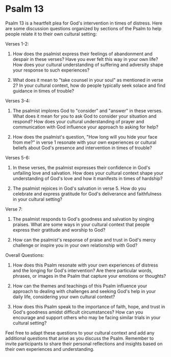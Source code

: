 # Psalm 13

Psalm 13 is a heartfelt plea for God's intervention in times of distress. Here are some discussion questions organized by sections of the Psalm to help people relate it to their own cultural setting:

Verses 1-2:

1. How does the psalmist express their feelings of abandonment and despair in these verses? Have you ever felt this way in your own life? How does your cultural understanding of suffering and adversity shape your response to such experiences?

2. What does it mean to "take counsel in your soul" as mentioned in verse 2? In your cultural context, how do people typically seek solace and find guidance in times of trouble?

Verses 3-4:

1. The psalmist implores God to "consider" and "answer" in these verses. What does it mean for you to ask God to consider your situation and respond? How does your cultural understanding of prayer and communication with God influence your approach to asking for help?

2. How does the psalmist's question, "How long will you hide your face from me?" in verse 1 resonate with your own experiences or cultural beliefs about God's presence and intervention in times of trouble?

Verses 5-6:

1. In these verses, the psalmist expresses their confidence in God's unfailing love and salvation. How does your cultural context shape your understanding of God's love and how it manifests in times of hardship?

2. The psalmist rejoices in God's salvation in verse 5. How do you celebrate and express gratitude for God's deliverance and faithfulness in your cultural setting?

Verse 7:

1. The psalmist responds to God's goodness and salvation by singing praises. What are some ways in your cultural context that people express their gratitude and worship to God?

2. How can the psalmist's response of praise and trust in God's mercy challenge or inspire you in your own relationship with God?

Overall Questions:

1. How does this Psalm resonate with your own experiences of distress and the longing for God's intervention? Are there particular words, phrases, or images in the Psalm that capture your emotions or thoughts?

2. How can the themes and teachings of this Psalm influence your approach to dealing with challenges and seeking God's help in your daily life, considering your own cultural context?

3. How does this Psalm speak to the importance of faith, hope, and trust in God's goodness amidst difficult circumstances? How can you encourage and support others who may be facing similar trials in your cultural setting?

Feel free to adapt these questions to your cultural context and add any additional questions that arise as you discuss the Psalm. Remember to invite participants to share their personal reflections and insights based on their own experiences and understanding.